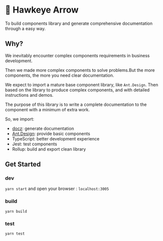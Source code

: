 # 🏹️ Hawkeye Arrow️

To build components library and generate comprehensive documentation through a easy way.

## Why?

We inevitably encounter complex components requirements in business development.

Then we made more complex components to solve problems.But the more components, the more you need clear documentation.

We expect to import a mature base component library, like `Ant.Design`. Then based on the library to produce complex components, and with detailed instructions and demos.

The purpose of this library is to write a complete documentation to the component with a minimum of extra work.

So, we import:

- [docz](https://github.com/pedronauck/docz): generate documentation
- [Ant.Design](https://github.com/ant-design/ant-design): provide basic components
- TypeScript: better development experience
- Jest: test components
- Rollup: build and export clean library

## Get Started

### dev

`yarn start` and open your browser : `localhost:3005`

### build

`yarn build`

### test

`yarn test`